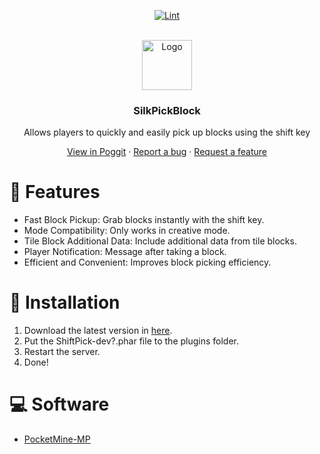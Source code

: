<!-- PROJECT BADGES -->
<div align="center">

[![Lint](https://poggit.pmmp.io/ci.shield/MyFreds/ShiftPick/ShiftPick)](https://poggit.pmmp.io/ci/MyFreds/ShiftPick/ShiftPick)

</div>


<!-- PROJECT LOGO -->
<br />
<div align="center">
  <img src="https://raw.githubusercontent.com/MyFreds/ShiftPick/main/img/icon.png" alt="Logo" width="80" height="80">
  <h3>SilkPickBlock</h3>
  <p align="center">
    Allows players to quickly and easily pick up blocks using the shift key

[View in Poggit](https://poggit.pmmp.io/ci/MyFreds/ShiftPick/ShiftPick) · [Report a bug](https://github.com/MyFreds/ShiftPick/issues) · [Request a feature](https://github.com/MyFreds/ShiftPick/issues)

  </p>
</div>


<!-- ABOUT THE PROJECT -->

# 📌 Features

- Fast Block Pickup: Grab blocks instantly with the shift key.
- Mode Compatibility: Only works in creative mode.
- Tile Block Additional Data: Include additional data from tile blocks.
- Player Notification: Message after taking a block.
- Efficient and Convenient: Improves block picking efficiency.

# 🔁 Installation

1. Download the latest version in [here](https://poggit.pmmp.io/ci/MyFreds/ShiftPick/ShiftPick).
2. Put the ShiftPick-dev?.phar file to the plugins folder.
3. Restart the server.
4. Done!

# 💻 Software
- [PocketMine-MP](https://github.com/pmmp/PocketMine-MP\releases)
